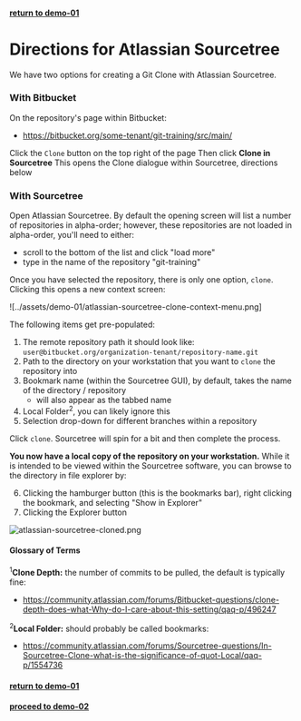 #### [return to demo-01](directions-demo-01.md)
# Directions for Atlassian Sourcetree

We have two options for creating a Git Clone with Atlassian Sourcetree.

### With Bitbucket
On the repository's page within Bitbucket:
- https://bitbucket.org/some-tenant/git-training/src/main/

Click the `Clone` button on the top right of the page
Then click **Clone in Sourcetree**
This opens the Clone dialogue within Sourcetree, directions below

### With Sourcetree
Open Atlassian Sourcetree. By default the opening screen will list a number of repositories in alpha-order; however,
these repositories are not loaded in alpha-order, you'll need to either:

- scroll to the bottom of the list and click "load more"
- type in the name of the repository "git-training"

Once you have selected the repository, there is only one option, `clone`. Clicking this opens a new context screen:

![../assets/demo-01/atlassian-sourcetree-clone-context-menu.png]

The following items get pre-populated: 

1. The remote repository path it should look like: `user@bitbucket.org/organization-tenant/repository-name.git`
2. Path to the directory on your workstation that you want to `clone` the repository into
3. Bookmark name (within the Sourcetree GUI), by default, takes the name of the directory / repository
    - will also appear as the tabbed name 
4. Local Folder<sup>2</sup>, you can likely ignore this
5. Selection drop-down for different branches within a repository

Click `clone`. Sourcetree will spin for a bit and then complete the process. 

**You now have a local copy of the repository on your workstation.** While it is intended to be viewed within the
Sourcetree software, you can browse to the directory in file explorer by:

6. Clicking the hamburger button (this is the bookmarks bar), right clicking the bookmark, and selecting "Show in Explorer"
7. Clicking the Explorer button

![atlassian-sourcetree-cloned.png](../assets/demo-01/atlassian-sourcetree-cloned.png)


#### Glossary of Terms
<sup>1</sup>**Clone Depth:** the number of commits to be pulled, the default is typically fine: 
- https://community.atlassian.com/forums/Bitbucket-questions/clone-depth-does-what-Why-do-I-care-about-this-setting/qaq-p/496247

<sup>2</sup>**Local Folder:** should probably be called bookmarks: 
- https://community.atlassian.com/forums/Sourcetree-questions/In-Sourcetree-Clone-what-is-the-significance-of-quot-Local/qaq-p/1554736

#### [return to demo-01](directions-demo-01.md)
#### [proceed to demo-02](../demo_02/directions-demo-02.md)